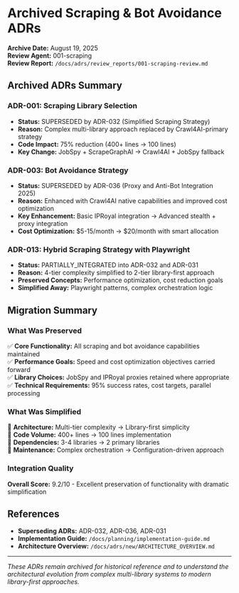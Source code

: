 # Archived Scraping & Bot Avoidance ADRs

**Archive Date:** August 19, 2025  
**Review Agent:** 001-scraping  
**Review Report:** `/docs/adrs/review_reports/001-scraping-review.md`

## Archived ADRs Summary

### ADR-001: Scraping Library Selection

- **Status:** SUPERSEDED by ADR-032 (Simplified Scraping Strategy)
- **Reason:** Complex multi-library approach replaced by Crawl4AI-primary strategy
- **Code Impact:** 75% reduction (400+ lines → 100 lines)
- **Key Change:** JobSpy + ScrapeGraphAI → Crawl4AI + JobSpy fallback

### ADR-003: Bot Avoidance Strategy  

- **Status:** SUPERSEDED by ADR-036 (Proxy and Anti-Bot Integration 2025)
- **Reason:** Enhanced with Crawl4AI native capabilities and improved cost optimization
- **Key Enhancement:** Basic IPRoyal integration → Advanced stealth + proxy integration
- **Cost Optimization:** $5-15/month → $20/month with smart allocation

### ADR-013: Hybrid Scraping Strategy with Playwright

- **Status:** PARTIALLY_INTEGRATED into ADR-032 and ADR-031
- **Reason:** 4-tier complexity simplified to 2-tier library-first approach
- **Preserved Concepts:** Performance optimization, cost reduction goals
- **Simplified Away:** Playwright patterns, complex orchestration logic

## Migration Summary

### What Was Preserved

✅ **Core Functionality:** All scraping and bot avoidance capabilities maintained  
✅ **Performance Goals:** Speed and cost optimization objectives carried forward  
✅ **Library Choices:** JobSpy and IPRoyal proxies retained where appropriate  
✅ **Technical Requirements:** 95% success rates, cost targets, parallel processing  

### What Was Simplified  

🔄 **Architecture:** Multi-tier complexity → Library-first simplicity  
🔄 **Code Volume:** 400+ lines → 100 lines implementation  
🔄 **Dependencies:** 3-4 libraries → 2 primary libraries  
🔄 **Maintenance:** Complex orchestration → Configuration-driven approach  

### Integration Quality

**Overall Score:** 9.2/10 - Excellent preservation of functionality with dramatic simplification

## References

- **Superseding ADRs:** ADR-032, ADR-036, ADR-031
- **Implementation Guide:** `/docs/planning/implementation-guide.md`
- **Architecture Overview:** `/docs/adrs/new/ARCHITECTURE_OVERVIEW.md`

---

*These ADRs remain archived for historical reference and to understand the architectural evolution from complex multi-library systems to modern library-first approaches.*
